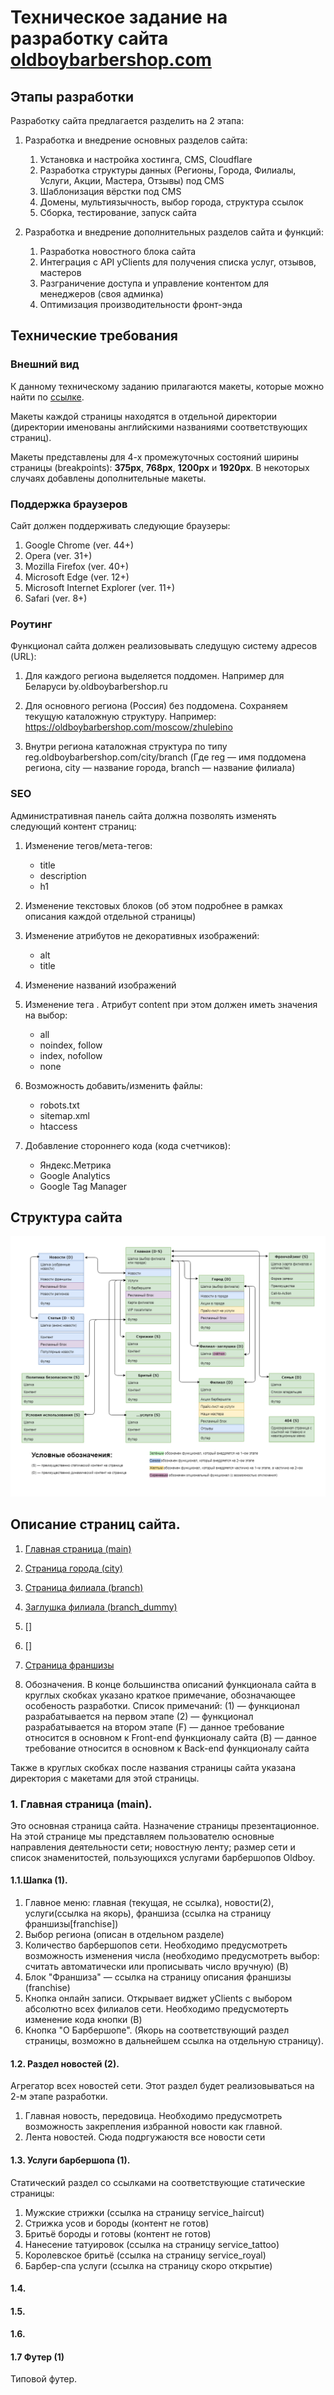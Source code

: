 # Техническое задание на разработку сайта [oldboybarbershop.com](https://oldboybarbershop.com)

## Этапы разработки
Разработку сайта предлагается разделить на 2 этапа:
1. Разработка и внедрение основных разделов сайта: 
    1. Установка и настройка хостинга, CMS, Cloudflare
    2. Разработка структуры данных (Регионы, Города, Филиалы, Услуги, Акции, Мастера, Отзывы) под CMS
    3. Шаблонизация вёрстки под CMS
    4. Домены, мультиязычность, выбор города, структура ссылок
    5. Сборка, тестирование, запуск сайта

2. Разработка и внедрение дополнительных разделов сайта и функций:
    1. Разработка новостного блока сайта
    2. Интеграция с API yClients для получения списка услуг, отзывов, мастеров
    3. Разграничение доступа и управление контентом для менеджеров (своя админка)
    4. Оптимизация производительности фронт-энда

## Технические требования

### Внешний вид
К данному техническому заданию прилагаются макеты, которые можно найти по [ссылке](https://cloud.mail.ru/public/9nj5/XosrVKnTL).

Макеты каждой страницы находятся в отдельной директории (директории именованы английскими названиями соответствующих страниц). 

Макеты представлены для 4-х промежуточных состояний ширины страницы (breakpoints): **375px**, **768px**, **1200px** и **1920px**. В некоторых случаях добавлены дополнительные макеты.

### Поддержка браузеров
Сайт должен поддерживать следующие браузеры:
1. Google Chrome (ver. 44+)
2. Opera (ver. 31+)
3. Mozilla Firefox (ver. 40+)
4. Microsoft Edge (ver. 12+)
5. Microsoft Internet Explorer (ver. 11+)
6. Safari (ver. 8+)

### Роутинг
Функционал сайта должен реализовывать следущую систему адресов (URL):

1. Для каждого региона выделяется поддомен. Например для Беларуси by.oldboybarbershop.ru

2. Для основного региона (Россия) без поддомена. Сохраняем текущую каталожную структуру. Например: https://oldboybarbershop.com/moscow/zhulebino

3. Внутри региона каталожная структура по типу reg.oldboybarbershop.com/city/branch (Где reg — имя поддомена региона, city — название города, branch — название филиала)

### SEO
Административная панель сайта должна позволять изменять следующий контент страниц:

1. Изменение тегов/мета-тегов:
    * title
    * description
    * h1

2. Изменение текстовых блоков (об этом подробнее в рамках описания каждой отдельной страницы)

3. Изменение атрибутов не декоративных изображений:
    * alt
    * title

4. Изменение названий изображений

5. Изменение тега <link rel="robots" content="all">. Атрибут content при этом должен иметь значения на выбор:
    * all
    * noindex, follow
    * index, nofollow
    * none
    
6. Возможность добавить/изменить файлы:
    * robots.txt
    * sitemap.xml
    * htaccess

7. Добавление стороннего кода (кода счетчиков):
    * Яндекс.Метрика
    * Google Analytics
    * Google Tag Manager

## Структура сайта
![Структура сайта](/spec/img/structure.png)

## Описание страниц сайта.
1. [Главная страница (main)](#main)
2. [Страница города (city)](#city)
3. [Страница филиала (branch)](#branch)
4. [Заглушка филиала (branch_dummy)]()
5. []
6. []
7. [Страница франшизы](#franchise)

0. Обозначения.
В конце большинства описаний функционала сайта в круглых скобках указано краткое примечание, обозначающее особеность разработки.
Список примечаний:
(1) — функционал разрабатывается на первом этапе
(2) — функционал разрабатывается на втором этапе
(F) — данное требование относится в основном к Front-end функционалу сайта
(B) — данное требование относится в основном к Back-end функционалу сайта

Также в круглых скобках после названия страницы сайта указана директория с макетами для этой страницы.

<a name="main"></a>

### 1. Главная страница (main).
Это основная страница сайта. Назначение страницы презентационное. На этой странице мы представляем пользователю основные направления деятельности сети; новостную ленту; размер сети и список знаменитостей, пользующихся услугами барбершопов Oldboy.

#### 1.1.Шапка (1).
1. Главное меню: главная (текущая, не ссылка), новости(2), услуги(ссылка на якорь), франшиза (ссылка на страницу франшизы[franchise])
2. Выбор региона (описан в отдельном разделе)
3. Количество барбершопов сети. Необходимо предусмотреть возможность изменения числа (необходимо предусмотреть выбор: считать автоматически или прописывать число вручную) (B)
4. Блок "Франшиза" — ссылка на страницу описания франшизы (franchise)
5. Кнопка онлайн записи. Открывает виджет yClients с выбором абсолютно всех филиалов сети. Необходимо предусмотерть изменение кода кнопки (B)
6. Кнопка "О Барбершопе". (Якорь на соответствующий раздел страницы, возможно в дальнейшем ссылка на отдельную страницу).

#### 1.2. Раздел новостей (2).
Агрегатор всех новостей сети. Этот раздел будет реализовываться на 2-м этапе разработки.
1. Главная новость, передовица. Необходимо предусмотреть возможность закрепления избранной новости как главной.
2. Лента новостей. Сюда подргужаюстя все новости сети

#### 1.3. Услуги барбершопа (1).
Статический раздел со ссылками на соответствующие статические страницы: 
1. Мужские стрижки (ссылка на страницу service_haircut)
2. Стрижка усов и бороды (контент не готов)
3. Бритьё бороды и готовы (контент не готов)
4. Нанесение татуировок (ссылка на страницу service_tattoo)
5. Королевское бритьё (ссылка на страницу service_royal)
6. Барбер-спа услуги (ссылка на страницу скоро открытие)

#### 1.4.

#### 1.5.

#### 1.6.

#### 1.7 Футер (1)
Типовой футер.